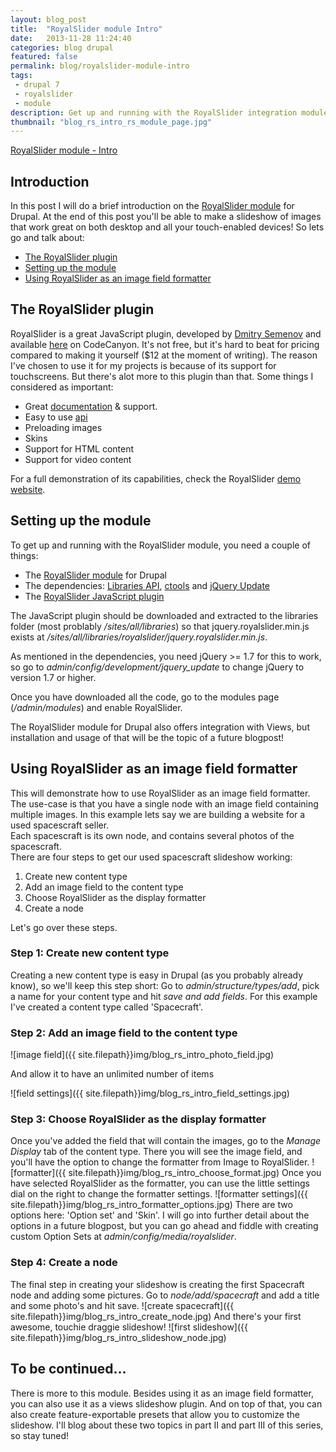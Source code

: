 ```yaml
---
layout: blog_post
title:  "RoyalSlider module Intro"
date:   2013-11-28 11:24:40
categories: blog drupal
featured: false
permalink: blog/royalslider-module-intro
tags:
 - drupal 7
 - royalslider
 - module
description: Get up and running with the RoyalSlider integration module for Drupal.
thumbnail: "blog_rs_intro_rs_module_page.jpg"
---
```

<div class="project-excerpt">
	<div id="intro" class="tk-daniel">
		<p><a href="{{ page.url }}">RoyalSlider module - Intro</a></p>
	</div>
	<div class="rsCaption"></div>
</div>

<!-- more -->

## Introduction
In this post I will do a brief introduction on the [RoyalSlider module](http://www.drupal.org/project/royalslider) for Drupal.
At the end of this post you'll be able to make a slideshow of images that work great on both desktop and all your touch-enabled devices! So lets go and talk about:

* [The RoyalSlider plugin](#royalslider-plugin)
* [Setting up the module](#module-setup)
* [Using RoyalSlider as an image field formatter](#use-as-formatter)

## <a name="royalslider-plugin">The RoyalSlider plugin</a>
RoyalSlider is a great JavaScript plugin, developed by [Dmitry Semenov](http://codecanyon.net/user/Semenov) and available [here](http://codecanyon.net/item/royalslider-touchenabled-jquery-image-gallery/461126) on CodeCanyon. It's not free, but it's hard to beat for pricing compared to making it yourself ($12 at the moment of writing). The reason I've chosen to use it for my projects is because of its support for touchscreens. But there's alot more to this plugin than that. Some things I considered as important:

* Great [documentation](http://dimsemenov.com/plugins/royal-slider/documentation/) & support.
* Easy to use [api](http://dimsemenov.com/plugins/royal-slider/documentation/#api)
* Preloading images
* Skins
* Support for HTML content
* Support for video content

For a full demonstration of its capabilities, check the RoyalSlider [demo website](http://dimsemenov.com/plugins/royal-slider/?s=cc).

## <a name="module-setup">Setting up the module</a>
To get up and running with the RoyalSlider module, you need a couple of things:

* The [RoyalSlider module](https://drupal.org/project/royalslider) for Drupal
* The dependencies: [Libraries API](https://drupal.org/project/libraries), [ctools](https://drupal.org/project/ctools) and [jQuery Update](https://drupal.org/project/jquery_update)
* The [RoyalSlider JavaScript plugin](http://codecanyon.net/item/royalslider-touchenabled-jquery-image-gallery/461126)

The JavaScript plugin should be downloaded and extracted to the libraries folder (most problably _/sites/all/libraries_) so that jquery.royalslider.min.js exists at _/sites/all/libraries/royalslider/jquery.royalslider.min.js_.

As mentioned in the dependencies, you need jQuery >= 1.7 for this to work, so go to _admin/config/development/jquery_update_ to change jQuery to version 1.7 or higher.

Once you have downloaded all the code, go to the modules page (_/admin/modules_) and enable RoyalSlider.

The RoyalSlider module for Drupal also offers integration with Views, but installation and usage of that will be the topic of a future blogpost!

## <a name="use-as-formatter">Using RoyalSlider as an image field formatter</a>
This will demonstrate how to use RoyalSlider as an image field formatter.   
The use-case is that you have a single node with an image field containing multiple images. In this example lets say we are building a website for a used spacescraft seller.   
Each spacescraft is its own node, and contains several photos of the spacescraft.   
There are four steps to get our used spacescraft slideshow working:

1. Create new content type
2. Add an image field to the content type
3. Choose RoyalSlider as the display formatter
4. Create a node

Let's go over these steps.

### Step 1: Create new content type
Creating a new content type is easy in Drupal (as you probably already know), so we'll keep this step short:
Go to _admin/structure/types/add_, pick a name for your content type and hit *save and add fields*.
For this example I've created a content type called 'Spacecraft'.

### Step 2: Add an image field to the content type
![image field]({{ site.filepath}}img/blog_rs_intro_photo_field.jpg)

And allow it to have an unlimited number of items

![field settings]({{ site.filepath}}img/blog_rs_intro_field_settings.jpg)

### Step 3: Choose RoyalSlider as the display formatter
Once you've added the field that will contain the images, go to the _Manage Display_ tab of the content type.
There you will see the image field, and you'll have the option to change the formatter from Image to RoyalSlider.
![formatter]({{ site.filepath}}img/blog_rs_intro_choose_format.jpg)
Once you have selected RoyalSlider as the formatter, you can use the little settings dial on the right to change the formatter settings.
![formatter settings]({{ site.filepath}}img/blog_rs_intro_formatter_options.jpg)
There are two options here: 'Option set' and 'Skin'.
I will go into further detail about the options in a future blogpost, but you can go ahead and fiddle with creating custom Option Sets at _admin/config/media/royalslider_.

### Step 4: Create a node
The final step in creating your slideshow is creating the first Spacecraft node and adding some pictures.
Go to _node/add/spacecraft_ and add a title and some photo's and hit save.
![create spacecraft]({{ site.filepath}}img/blog_rs_intro_create_node.jpg)
And there's your first awesome, touchie draggie slideshow!
![first slideshow]({{ site.filepath}}img/blog_rs_intro_slideshow_node.jpg)
## To be continued...
There is more to this module. Besides using it as an image field formatter, you can also use it as a views slideshow plugin. And on top of that, you can also create feature-exportable presets that allow you to customize the slideshow. I'll blog about these two topics in part II and part III of this series, so stay tuned!





